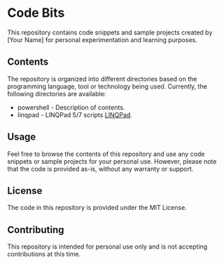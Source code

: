# Code Bits

This repository contains code snippets and sample projects created by [Your Name] for personal experimentation and learning purposes.

## Contents
The repository is organized into different directories based on the programming language, tool or technology being used. Currently, the following directories are available:

- powershell - Description of contents.
- linqpad - LINQPad 5/7 scripts [LINQPad](https://www.linqpad.net).

## Usage
Feel free to browse the contents of this repository and use any code snippets or sample projects for your personal use. However, please note that the code is provided as-is, without any warranty or support.

## License
The code in this repository is provided under the MIT License.

## Contributing
This repository is intended for personal use only and is not accepting contributions at this time.
